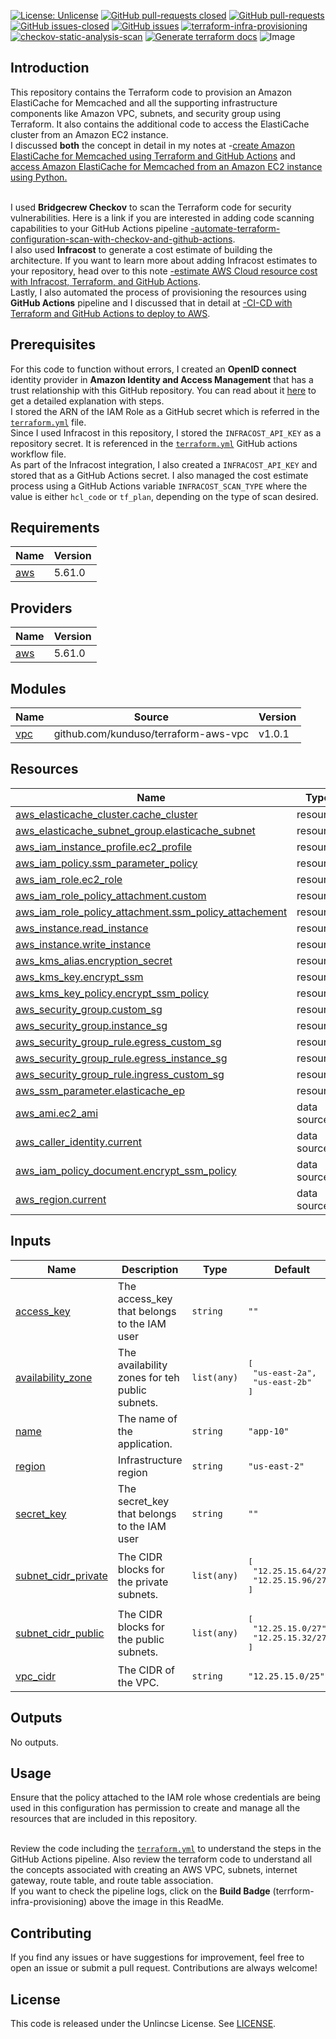 [![License: Unlicense](https://img.shields.io/badge/license-Unlicense-white.svg)](https://choosealicense.com/licenses/unlicense/) [![GitHub pull-requests closed](https://img.shields.io/github/issues-pr-closed/kunduso/amazon-elasticache-memcached-tf)](https://github.com/kunduso/amazon-elasticache-memcached-tf/pulls?q=is%3Apr+is%3Aclosed) [![GitHub pull-requests](https://img.shields.io/github/issues-pr/kunduso/amazon-elasticache-memcached-tf)](https://GitHub.com/kunduso/amazon-elasticache-memcached-tf/pull/) 
[![GitHub issues-closed](https://img.shields.io/github/issues-closed/kunduso/amazon-elasticache-memcached-tf)](https://github.com/kunduso/amazon-elasticache-memcached-tf/issues?q=is%3Aissue+is%3Aclosed) [![GitHub issues](https://img.shields.io/github/issues/kunduso/amazon-elasticache-memcached-tf)](https://GitHub.com/kunduso/amazon-elasticache-memcached-tf/issues/) 
[![terraform-infra-provisioning](https://github.com/kunduso/amazon-elasticache-memcached-tf/actions/workflows/terraform.yml/badge.svg?branch=main)](https://github.com/kunduso/amazon-elasticache-memcached-tf/actions/workflows/terraform.yml) [![checkov-static-analysis-scan](https://github.com/kunduso/amazon-elasticache-memcached-tf/actions/workflows/code-scan.yml/badge.svg?branch=main)](https://github.com/kunduso/amazon-elasticache-memcached-tf/actions/workflows/code-scan.yml) [![Generate terraform docs](https://github.com/kunduso/amazon-elasticache-memcached-tf/actions/workflows/documentation.yml/badge.svg)](https://github.com/kunduso/amazon-elasticache-memcached-tf/actions/workflows/documentation.yml)
![Image](https://skdevops.files.wordpress.com/2024/08/100-image-0.png)
## Introduction
This repository contains the Terraform code to provision an Amazon ElastiCache for Memcached and all the supporting infrastructure components like Amazon VPC, subnets, and security group using Terraform. It also contains the additional code to access the ElastiCache cluster from an Amazon EC2 instance.
<br/>I discussed **both** the concept in detail in my notes at -[create Amazon ElastiCache for Memcached using Terraform and GitHub Actions](http://skundunotes.com/2024/08/16/create-amazon-elasticache-for-memcached-using-terraform-and-github-actions/) and [access Amazon ElastiCache for Memcached from an Amazon EC2 instance using Python.](https://skundunotes.com/2024/08/21/access-amazon-elasticache-for-memcached-from-an-amazon-ec2-instance-using-python/)

<br />I used **Bridgecrew Checkov** to scan the Terraform code for security vulnerabilities. Here is a link if you are interested in adding code scanning capabilities to your GitHub Actions pipeline [-automate-terraform-configuration-scan-with-checkov-and-github-actions](https://skundunotes.com/2023/04/12/automate-terraform-configuration-scan-with-checkov-and-github-actions/).
<br />I also used **Infracost** to generate a cost estimate of building the architecture. If you want to learn more about adding Infracost estimates to your repository, head over to this note [-estimate AWS Cloud resource cost with Infracost, Terraform, and GitHub Actions](https://skundunotes.com/2023/07/17/estimate-aws-cloud-resource-cost-with-infracost-terraform-and-github-actions/).
<br />Lastly, I also automated the process of provisioning the resources using **GitHub Actions** pipeline and I discussed that in detail at [-CI-CD with Terraform and GitHub Actions to deploy to AWS](https://skundunotes.com/2023/03/07/ci-cd-with-terraform-and-github-actions-to-deploy-to-aws/).

## Prerequisites
For this code to function without errors, I created an **OpenID connect** identity provider in **Amazon Identity and Access Management** that has a trust relationship with this GitHub repository. You can read about it [here](https://skundunotes.com/2023/02/28/securely-integrate-aws-credentials-with-github-actions-using-openid-connect/) to get a detailed explanation with steps.
<br />I stored the ARN of the IAM Role as a GitHub secret which is referred in the [`terraform.yml`](https://github.com/kunduso/amazon-elasticache-memcached-tf/blob/cd2aa394bea3f3f6421cfa559f6a8b5f8b6d9ee8/.github/workflows/terraform.yml#L42) file.
<br />Since I used Infracost in this repository, I stored the `INFRACOST_API_KEY` as a repository secret. It is referenced in the [`terraform.yml`](https://github.com/kunduso/amazon-elasticache-memcached-tf/blob/cd2aa394bea3f3f6421cfa559f6a8b5f8b6d9ee8/.github/workflows/terraform.yml#L52) GitHub actions workflow file.
<br />As part of the Infracost integration, I also created a `INFRACOST_API_KEY` and stored that as a GitHub Actions secret. I also managed the cost estimate process using a GitHub Actions variable `INFRACOST_SCAN_TYPE` where the value is either `hcl_code` or `tf_plan`, depending on the type of scan desired.
<!-- BEGIN_TF_DOCS -->
## Requirements

| Name | Version |
|------|---------|
| <a name="requirement_aws"></a> [aws](#requirement\_aws) | 5.61.0 |

## Providers

| Name | Version |
|------|---------|
| <a name="provider_aws"></a> [aws](#provider\_aws) | 5.61.0 |

## Modules

| Name | Source | Version |
|------|--------|---------|
| <a name="module_vpc"></a> [vpc](#module\_vpc) | github.com/kunduso/terraform-aws-vpc | v1.0.1 |

## Resources

| Name | Type |
|------|------|
| [aws_elasticache_cluster.cache_cluster](https://registry.terraform.io/providers/hashicorp/aws/5.61.0/docs/resources/elasticache_cluster) | resource |
| [aws_elasticache_subnet_group.elasticache_subnet](https://registry.terraform.io/providers/hashicorp/aws/5.61.0/docs/resources/elasticache_subnet_group) | resource |
| [aws_iam_instance_profile.ec2_profile](https://registry.terraform.io/providers/hashicorp/aws/5.61.0/docs/resources/iam_instance_profile) | resource |
| [aws_iam_policy.ssm_parameter_policy](https://registry.terraform.io/providers/hashicorp/aws/5.61.0/docs/resources/iam_policy) | resource |
| [aws_iam_role.ec2_role](https://registry.terraform.io/providers/hashicorp/aws/5.61.0/docs/resources/iam_role) | resource |
| [aws_iam_role_policy_attachment.custom](https://registry.terraform.io/providers/hashicorp/aws/5.61.0/docs/resources/iam_role_policy_attachment) | resource |
| [aws_iam_role_policy_attachment.ssm_policy_attachement](https://registry.terraform.io/providers/hashicorp/aws/5.61.0/docs/resources/iam_role_policy_attachment) | resource |
| [aws_instance.read_instance](https://registry.terraform.io/providers/hashicorp/aws/5.61.0/docs/resources/instance) | resource |
| [aws_instance.write_instance](https://registry.terraform.io/providers/hashicorp/aws/5.61.0/docs/resources/instance) | resource |
| [aws_kms_alias.encryption_secret](https://registry.terraform.io/providers/hashicorp/aws/5.61.0/docs/resources/kms_alias) | resource |
| [aws_kms_key.encrypt_ssm](https://registry.terraform.io/providers/hashicorp/aws/5.61.0/docs/resources/kms_key) | resource |
| [aws_kms_key_policy.encrypt_ssm_policy](https://registry.terraform.io/providers/hashicorp/aws/5.61.0/docs/resources/kms_key_policy) | resource |
| [aws_security_group.custom_sg](https://registry.terraform.io/providers/hashicorp/aws/5.61.0/docs/resources/security_group) | resource |
| [aws_security_group.instance_sg](https://registry.terraform.io/providers/hashicorp/aws/5.61.0/docs/resources/security_group) | resource |
| [aws_security_group_rule.egress_custom_sg](https://registry.terraform.io/providers/hashicorp/aws/5.61.0/docs/resources/security_group_rule) | resource |
| [aws_security_group_rule.egress_instance_sg](https://registry.terraform.io/providers/hashicorp/aws/5.61.0/docs/resources/security_group_rule) | resource |
| [aws_security_group_rule.ingress_custom_sg](https://registry.terraform.io/providers/hashicorp/aws/5.61.0/docs/resources/security_group_rule) | resource |
| [aws_ssm_parameter.elasticache_ep](https://registry.terraform.io/providers/hashicorp/aws/5.61.0/docs/resources/ssm_parameter) | resource |
| [aws_ami.ec2_ami](https://registry.terraform.io/providers/hashicorp/aws/5.61.0/docs/data-sources/ami) | data source |
| [aws_caller_identity.current](https://registry.terraform.io/providers/hashicorp/aws/5.61.0/docs/data-sources/caller_identity) | data source |
| [aws_iam_policy_document.encrypt_ssm_policy](https://registry.terraform.io/providers/hashicorp/aws/5.61.0/docs/data-sources/iam_policy_document) | data source |
| [aws_region.current](https://registry.terraform.io/providers/hashicorp/aws/5.61.0/docs/data-sources/region) | data source |

## Inputs

| Name | Description | Type | Default | Required |
|------|-------------|------|---------|:--------:|
| <a name="input_access_key"></a> [access\_key](#input\_access\_key) | The access\_key that belongs to the IAM user | `string` | `""` | no |
| <a name="input_availability_zone"></a> [availability\_zone](#input\_availability\_zone) | The availability zones for teh public subnets. | `list(any)` | <pre>[<br/>  "us-east-2a",<br/>  "us-east-2b"<br/>]</pre> | no |
| <a name="input_name"></a> [name](#input\_name) | The name of the application. | `string` | `"app-10"` | no |
| <a name="input_region"></a> [region](#input\_region) | Infrastructure region | `string` | `"us-east-2"` | no |
| <a name="input_secret_key"></a> [secret\_key](#input\_secret\_key) | The secret\_key that belongs to the IAM user | `string` | `""` | no |
| <a name="input_subnet_cidr_private"></a> [subnet\_cidr\_private](#input\_subnet\_cidr\_private) | The CIDR blocks for the private subnets. | `list(any)` | <pre>[<br/>  "12.25.15.64/27",<br/>  "12.25.15.96/27"<br/>]</pre> | no |
| <a name="input_subnet_cidr_public"></a> [subnet\_cidr\_public](#input\_subnet\_cidr\_public) | The CIDR blocks for the public subnets. | `list(any)` | <pre>[<br/>  "12.25.15.0/27",<br/>  "12.25.15.32/27"<br/>]</pre> | no |
| <a name="input_vpc_cidr"></a> [vpc\_cidr](#input\_vpc\_cidr) | The CIDR of the VPC. | `string` | `"12.25.15.0/25"` | no |

## Outputs

No outputs.
<!-- END_TF_DOCS -->
## Usage
Ensure that the policy attached to the IAM role whose credentials are being used in this configuration has permission to create and manage all the resources that are included in this repository.

<br />Review the code including the [`terraform.yml`](./.github/workflows/terraform.yml) to understand the steps in the GitHub Actions pipeline. Also review the terraform code to understand all the concepts associated with creating an AWS VPC, subnets, internet gateway, route table, and route table association.
<br />If you want to check the pipeline logs, click on the **Build Badge** (terrform-infra-provisioning) above the image in this ReadMe.
## Contributing
If you find any issues or have suggestions for improvement, feel free to open an issue or submit a pull request. Contributions are always welcome!
## License
This code is released under the Unlincse License. See [LICENSE](LICENSE).